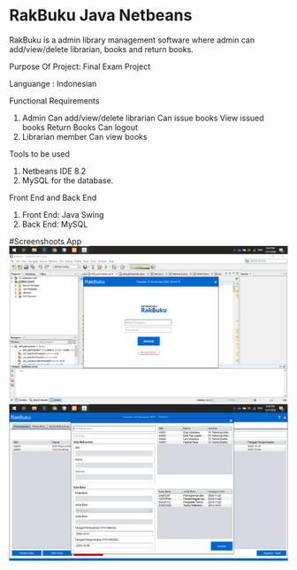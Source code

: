 # RakBuku Java Netbeans
 
RakBuku is a admin library management software where admin can add/view/delete librarian, books and return books.

Purpose Of Project: Final Exam Project

Languange : Indonesian

Functional Requirements
1. Admin
  Can add/view/delete librarian
  Can issue books
  View issued books
  Return Books
  Can logout 
2. Librarian member
   Can view books
   
Tools to be used
1. Netbeans IDE 8.2
2. MySQL for the database.

Front End and Back End
1. Front End: Java Swing
2. Back End: MySQL
 
 #Screenshoots App
 ![Gambar1](https://github.com/diazamaliana/RakBuku_Java-Netbeans/blob/main/dokumen/Screenshot%20(283).png)
 ![Gambar2](https://github.com/diazamaliana/RakBuku_Java-Netbeans/blob/main/dokumen/Screenshot%20(286).png)




